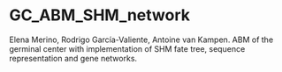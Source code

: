 # GC_ABM_SHM_network
Elena Merino, Rodrigo García-Valiente, Antoine van Kampen. ABM of the germinal center with implementation of SHM fate tree, sequence representation and gene networks.
